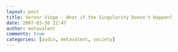 ```yaml
---
layout: post
title: Vernor Vinge - What if the Singularity Doesn't Happen?
date: 2007-03-30 22:47
author: metavalent
comments: true
categories: [audio, metavalent, society]
---
```


